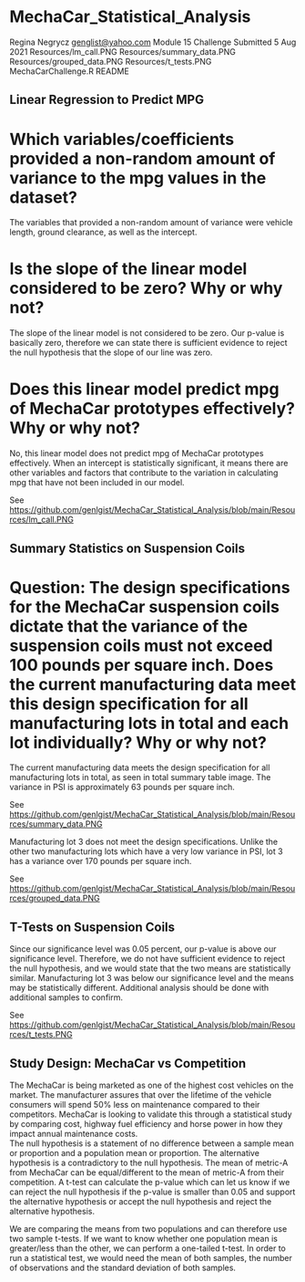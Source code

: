 # MechaCar_Statistical_Analysis

Regina Negrycz 
genglist@yahoo.com 
Module 15 Challenge 
Submitted 5 Aug 2021 
Resources/lm_call.PNG
Resources/summary_data.PNG
Resources/grouped_data.PNG
Resources/t_tests.PNG
MechaCarChallenge.R
README

## Linear Regression to Predict MPG

# Which variables/coefficients provided a non-random amount of variance to the mpg values in the dataset?

The variables that provided a non-random amount of variance were vehicle length, ground clearance, as well as the intercept.

# Is the slope of the linear model considered to be zero? Why or why not?

The slope of the linear model is not considered to be zero. Our p-value is basically zero, therefore we can state there is sufficient evidence to reject the null hypothesis that the slope of our line was zero.

# Does this linear model predict mpg of MechaCar prototypes effectively? Why or why not?

No, this linear model does not predict mpg of MechaCar prototypes effectively. When an intercept is statistically significant, it means there are other variables and factors that contribute to the variation in calculating mpg that have not been included in our model.

See https://github.com/genlgist/MechaCar_Statistical_Analysis/blob/main/Resources/lm_call.PNG

## Summary Statistics on Suspension Coils

# Question: The design specifications for the MechaCar suspension coils dictate that the variance of the suspension coils must not exceed 100 pounds per square inch. Does the current manufacturing data meet this design specification for all manufacturing lots in total and each lot individually? Why or why not?

The current manufacturing data meets the design specification for all manufacturing lots in total, as seen in total summary table image.  The variance in PSI is approximately 63 pounds per square inch. 

See https://github.com/genlgist/MechaCar_Statistical_Analysis/blob/main/Resources/summary_data.PNG

Manufacturing lot 3 does not meet the design specifications. Unlike the other two manufacturing lots which have a very low variance in PSI, lot 3 has a variance over 170 pounds per square inch.

See https://github.com/genlgist/MechaCar_Statistical_Analysis/blob/main/Resources/grouped_data.PNG

## T-Tests on Suspension Coils

Since our significance level was 0.05 percent, our p-value is above our significance level. Therefore, we do not have sufficient evidence to reject the null hypothesis, and we would state that the two means are statistically similar. Manufacturing lot 3 was below our significance level and the means may be statistically different. Additional analysis should be done with additional samples to confirm.

See https://github.com/genlgist/MechaCar_Statistical_Analysis/blob/main/Resources/t_tests.PNG

## Study Design: MechaCar vs Competition

The MechaCar is being marketed as one of the highest cost vehicles on the market.  The manufacturer assures that over the lifetime of the vehicle consumers will spend 50% less on maintenance compared to their competitors. MechaCar is looking to validate this through a statistical study by comparing cost, highway fuel efficiency and horse power in how they impact annual maintenance costs.  
The null hypothesis is a statement of no difference between a sample mean or proportion and a population mean or proportion. The alternative hypothesis is a contradictory to the null hypothesis. The mean of metric-A from MechaCar can be equal/different to the mean of metric-A from their competition. A t-test can calculate the p-value which can let us know if we can reject the null hypothesis if the p-value is smaller than 0.05 and support the alternative hypothesis or accept the null hypothesis and reject the alternative hypothesis.

We are comparing the means from two populations and can therefore use two sample t-tests.  If we want to know whether one population mean is greater/less than the other, we can perform a one-tailed t-test.  In order to run a statistical test, we would need the mean of both samples, the number of observations and the standard deviation of both samples.
